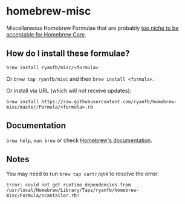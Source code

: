 # homebrew-misc

Miscellaneous Homebrew Formulae that are probably [too niche to be acceptable for Homebrew Core](https://docs.brew.sh/Acceptable-Formulae).

## How do I install these formulae?
`brew install ryanfb/misc/<formula>`

Or `brew tap ryanfb/misc` and then `brew install <formula>`.

Or install via URL (which will not receive updates):

```
brew install https://raw.githubusercontent.com/ryanfb/homebrew-misc/master/Formula/<formula>.rb
```

## Documentation
`brew help`, `man brew` or check [Homebrew's documentation](https://docs.brew.sh).

## Notes

You may need to run `brew tap cartr/qt4` to resolve the error:

    Error: could not get runtime dependencies from /usr/local/Homebrew/Library/Taps/ryanfb/homebrew-misc/Formula/scantailor.rb!
